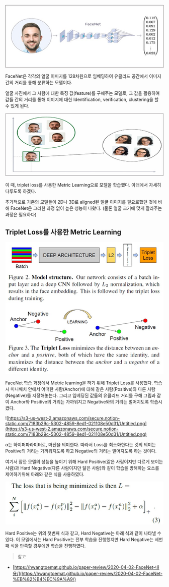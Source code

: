 ![img](https://github.com/HwangToeMat/HwangToeMat.github.io/blob/master/Paper-Review/image/FaceNet/img6.jpg?raw=true)

FaceNet은 각각의 얼굴 이미지를 128차원으로 임베딩하여 유클리드 공간에서 이미지간의 거리를 통해 분류하는 모델이다.

얼굴 사진에서 그 사람에 대한 특징 값(feature)를 구해주는 모델로, 그 값을 활용하여 값들 간의 거리를 통해 이미지에 대한 Identification, verification, clustering을 할 수 있게 된다. 

![img](https://github.com/HwangToeMat/HwangToeMat.github.io/blob/master/Paper-Review/image/FaceNet/img7.jpg?raw=true)

이 때, triplet loss를 사용한 Metric Learning으로 모델을 학습했다. 아래에서 자세히 다루도록 하겠다.

추가적으로 기존의 모델들이 2D나 3D로 aligned된 얼굴 이미지를 필요로했던 것에 비해 FaceNet은 그러한 과정 없이 높은 성능이 나왔다. (물론 얼굴 크기에 맞게 잘라주는 과정은 필요하다)

## Triplet Loss를 사용한 Metric Learning

![img](https://github.com/HwangToeMat/HwangToeMat.github.io/blob/master/Paper-Review/image/FaceNet/img1.jpg?raw=true)

FaceNet 학습 과정에서 Metric learning을 하기 위해 Triplet Loss를 사용했다. 학습시 미니배치 안에서 어떠한 사람(Anchor)에 대해 같은 사람(Positive)와 다른 사람(Negative)를 지정해놓는다. 그리고 임베딩된 값들의 유클리드 거리를 구해 그림과 같이 Anchor와 Positive의 거리는 가까워지고 Negative와의 거리는 멀어지도록 학습시켰다. 

![https://s3-us-west-2.amazonaws.com/secure.notion-static.com/7183b29c-5302-4859-8ed1-021108e50d31/Untitled.png](https://s3-us-west-2.amazonaws.com/secure.notion-static.com/7183b29c-5302-4859-8ed1-021108e50d31/Untitled.png)

$\alpha$는 하이퍼파라미터로, 마진을 의미한다. 따라서 Loss를 최소화한다는 것의 의미는 Positive의 거리는 가까워지도록 하고 Negative의 거리는 멀어지도록 하는 것이다.

여기서 잠깐 모델의 성능을 높이기 위해 Hard Positive(같은 사람이지만 다르게 보이는 사람)과 Hard Negative(다른 사람이지만 닮은 사람)와 같이 학습을 방해하는 요소를 제어하기위해 아래와 같은 식을 사용하였다. 

![img](https://github.com/HwangToeMat/HwangToeMat.github.io/blob/master/Paper-Review/image/FaceNet/img2.jpg?raw=true)

Hard Positive는 위의 첫번째 식과 같고, Hard Negative는 아래 식과 같이 나타낼 수 있다. 이 모델에서는 Hard Positive는 전부 학습을 진행했지만 Hard Negative는 세번째 식을 만족할 경우에만 학습을 진행하였다. 

> 참고

- [https://hwangtoemat.github.io/paper-review/2020-04-02-FaceNet-내용/](https://hwangtoemat.github.io/paper-review/2020-04-02-FaceNet-%EB%82%B4%EC%9A%A9/)